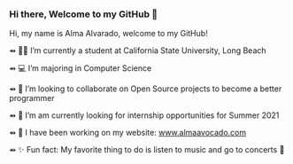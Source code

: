### Hi there, Welcome to my GitHub 👋

Hi, my name is Alma Alvarado, welcome to my GitHub!

⇴ 👩🏽‍ I’m currently a student at California State University, Long Beach

⇴ 💻 I’m majoring in Computer Science 

⇴ 🐳 I’m looking to collaborate on Open Source projects to become a better programmer

⇴ 🧐 I’m am currently looking for internship opportunities for Summer 2021

⇴ 💬 I have been working on my website: www.almaavocado.com

⇴ ✨ Fun fact: My favorite thing to do is listen to music and go to concerts 🎸

<!--
**almaavocado/almaavocado** is a ✨ _special_ ✨ repository because its `README.md` (this file) appears on your GitHub profile.



